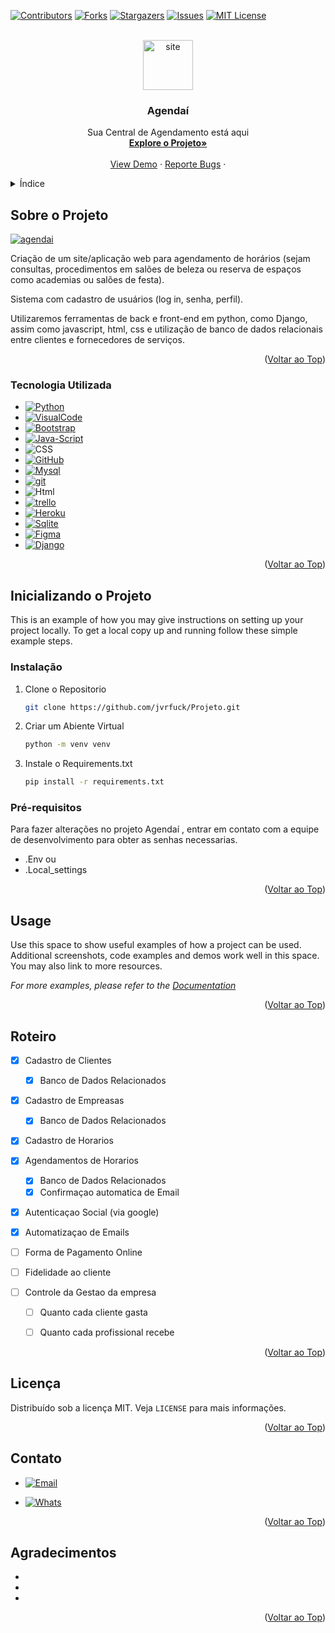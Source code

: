 <a name="readme-top"></a>
<!--
*** Obrigado por verificar o Readme do Agendai, qualquer sugestão para melhoria ou problemas, por favor entre em contato conosco.
-->

[![Contributors][contributors-shield]][contributors-url]
[![Forks][forks-shield]][forks-url]
[![Stargazers][stars-shield]][stars-url]
[![Issues][issues-shield]][issues-url]
[![MIT License][license-shield]][license-url]

<!-- PROJECT LOGO -->
<br />
<div align="center">
  <a href="https://github.com/jvrfuck/Projeto">
    <img src="app1/static/imagens/Agendaí.png" alt="site" width="80" height="80">
  </a>

<h3 align="center">Agendaí</h3>

  <p align="center">
    Sua Central de Agendamento está aqui 
    <br />
    <a href="https://github.com/jvrfuck/Projeto"><strong>Explore o Projeto»</strong></a>
    <br />
    <br />
    <a href="https://github.com/jvrfuck/Projeto">View Demo</a>
    ·
    <a href="https://github.com/jvrfuck/Projeto/issues">Reporte Bugs</a>
    ·
  </p>
</div>



<!-- TABLE OF CONTENTS -->
<details>
  <summary>Índice</summary>
  <ol>
    <li>
      <a href="#Sobre-o-Projeto">Sobre o Projeto</a>
      <ul>
        <li><a href="#Tecnologia-Utilizada">Tecnologia Utilizadas</a></li>
      </ul>
    </li>
    <li>
      <a href="#getting-started">Getting Started</a>
      <ul>
        <li><a href="#Instalação">Instalação</a></li>
        <li><a href="#Pré-requisitos">Pré-requisitos</a></li>
      </ul>
    </li>
    <li><a href="#usage">Usage</a></li>
    <li><a href="#Roteiro">Roteiro</a></li>
    <li><a href="#Licença">Licença</a></li>
    <li><a href="#Contato">Contato</a></li>
    <li><a href="#Agradecimentos">Agradecimentos</a></li>
  </ol>
</details>



<!-- ABOUT THE PROJECT -->
## Sobre o Projeto

[![agendai][agendai.shield]][agendai-url]

Criação de um site/aplicação web para agendamento de horários (sejam consultas, procedimentos em salões de beleza ou reserva de espaços como academias ou salões de festa). 

Sistema com cadastro de usuários (log in, senha, perfil).

Utilizaremos ferramentas de back e front-end em python, como Django, assim como javascript, html, css e utilização de banco de dados relacionais entre clientes e fornecedores de serviços.

<p align="right">(<a href="#readme-top">Voltar ao Top</a>)</p>


### Tecnologia Utilizada

* [![Python][Python.shield]][Python-url]
* [![VisualCode][VisualCode.shield]][VisualCode-url]
* [![Bootstrap][Bootstrap.shield]][Bootstrap-url]
* [![Java-Script][Java-Script.shield]][Java-Script-url]
* ![CSS][CSS.shield]
* [![GitHub][GitHub.shield]][GitHub-url]
* [![Mysql][Mysql.shield]][Mysql-url]
* [![git][git.shield]][git-url]
* ![Html][Html.shield]
* [![trello][trello.shield]][trello-url]
* [![Heroku][Heroku.shield]][Heroku-url]
* [![Sqlite][Sqlite.shield]][Sqlite-url]
* [![Figma][Figma.shield]][Figma-url]
* [![Django][Django.shield]][Django-url]

<p align="right">(<a href="#readme-top">Voltar ao Top</a>)</p>

<!-- GETTING STARTED -->
## Inicializando o Projeto 

This is an example of how you may give instructions on setting up your project locally.
To get a local copy up and running follow these simple example steps.

### Instalação

1. Clone o Repositorio
   ```sh
   git clone https://github.com/jvrfuck/Projeto.git
   ```
2. Criar um Abiente Virtual
   ```sh
   python -m venv venv     
   ```
3. Instale o Requirements.txt
   ```sh
   pip install -r requirements.txt
   ```

### Pré-requisitos

Para fazer alterações no projeto Agendaí , entrar em contato com a equipe de desenvolvimento para obter as senhas necessarias.

* .Env 
    ou
* .Local_settings

<p align="right">(<a href="#readme-top">Voltar ao Top</a>)</p>

<!-- USAGE EXAMPLES -->
## Usage

Use this space to show useful examples of how a project can be used. Additional screenshots, code examples and demos work well in this space. You may also link to more resources.

_For more examples, please refer to the [Documentation](https://example.com)_

<p align="right">(<a href="#readme-top">Voltar ao Top</a>)</p>



<!-- ROADMAP -->
## Roteiro

- [x] Cadastro de Clientes
    - [x] Banco de Dados Relacionados
- [x] Cadastro de Empreasas
    - [x] Banco de Dados Relacionados
- [x] Cadastro de Horarios
- [x] Agendamentos de Horarios
    - [x] Banco de Dados Relacionados
    - [x] Confirmaçao automatica de Email
- [x] Autenticaçao Social (via google)
- [x] Automatizaçao de Emails

- [ ] Forma de Pagamento Online
- [ ] Fidelidade ao cliente
- [ ] Controle da Gestao da empresa 
    - [ ] Quanto cada cliente gasta
    - [ ] Quanto cada profissional recebe 


<p align="right">(<a href="#readme-top">Voltar ao Top</a>)</p>


<!-- LICENSE -->
## Licença

Distribuído sob a licença MIT. Veja `LICENSE` para mais informações.

<p align="right">(<a href="#readme-top">Voltar ao Top</a>)</p>



<!-- CONTACT -->
## Contato

* [![Email][Email.shield]][Email-url]

* [![Whats][Whats.shield]][Whats-url]

<p align="right">(<a href="#readme-top">Voltar ao Top</a>)</p>



<!-- ACKNOWLEDGMENTS -->
## Agradecimentos

* []()
* []()
* []()

<p align="right">(<a href="#readme-top">Voltar ao Top</a>)</p>



<!-- MARKDOWN LINKS & IMAGES -->
<!-- Primeira Parte -->
[contributors-shield]: https://img.shields.io/github/contributors/jvrfuck/Projeto.svg?style=for-the-badge
[contributors-url]: https://github.com/jvrfuck/Projeto/network/dependencies
[forks-shield]: https://img.shields.io/github/forks/jvrfuck/Projeto.svg?style=for-the-badge
[forks-url]: https://github.com/jvrfuck/Projeto/network/members
[stars-shield]: https://img.shields.io/github/stars/jvrfuck/Projeto.svg?style=for-the-badge
[stars-url]: https://github.com/jvrfuck/Projeto/stargazers
[issues-shield]: https://img.shields.io/github/issues/jvrfuck/Projeto.svg?style=for-the-badge
[issues-url]: https://github.com/jvrfuck/Projeto/issues
[license-shield]: https://img.shields.io/github/license/jvrfuck/Projeto.svg?style=for-the-badge
[license-url]: https://github.com/jvrfuck/Projeto/blob/main/LICENSE

[agendai.shield]: https://img.shields.io/badge/Agenda%C3%AD-%23430098.svg?style=for-the-badge&logo=heroku&logoColor=white
[agendai-url]: http://agendaieletronica.herokuapp.com/


<!-- Segunda Parte -->

[Python.shield]: https://img.shields.io/badge/Python-0769AD?style=for-the-badge&logo=Python&logoColor=white
[Python-url]: https://www.python.org/
[VisualCode.shield]: https://img.shields.io/badge/Visual%20Studio%20Code-0078d7.svg?style=for-the-badge&logo=visual-studio-code&logoColor=white
[VisualCode-url]: https://code.visualstudio.com/
[Bootstrap.shield]: https://img.shields.io/badge/Bootstrap-563D7C?style=for-the-badge&logo=bootstrap&logoColor=white
[Bootstrap-url]: https://getbootstrap.com
[Java-Script.shield]: https://img.shields.io/badge/javascript-%23323330.svg?style=for-the-badge&logo=javascript&logoColor=%23F7DF1E
[Java-Script-url]: https://www.javascript.com/
[CSS.shield]: https://img.shields.io/badge/css3-%231572B6.svg?style=for-the-badge&logo=css3&logoColor=white
[GitHub.shield]: https://img.shields.io/badge/github-%23121011.svg?style=for-the-badge&logo=github&logoColor=white
[GitHub-url]: https://github.com/
[Mysql.shield]: https://img.shields.io/badge/mysql-%2300f.svg?style=for-the-badge&logo=mysql&logoColor=white
[Mysql-url]: https://www.mysql.com/
[Html.shield]: https://img.shields.io/badge/html5-%23E34F26.svg?style=for-the-badge&logo=html5&logoColor=white
[git.shield]: https://img.shields.io/badge/git-%23F05033.svg?style=for-the-badge&logo=git&logoColor=white
[git-url]: https://git-scm.com/
[trello.shield]: https://img.shields.io/badge/Trello-%23026AA7.svg?style=for-the-badge&logo=Trello&logoColor=white
[trello-url]: https://trello.com/
[Heroku.shield]: https://img.shields.io/badge/heroku-%23430098.svg?style=for-the-badge&logo=heroku&logoColor=white
[Heroku-url]: https://devcenter.heroku.com/
[Sqlite.shield]: https://img.shields.io/badge/sqlite-%2307405e.svg?style=for-the-badge&logo=sqlite&logoColor=white
[Sqlite-url]: https://www.sqlite.org/index.html
[Figma.shield]: https://img.shields.io/badge/figma-%23F24E1E.svg?style=for-the-badge&logo=figma&logoColor=white
[Figma-url]: https://www.figma.com/
[Django.shield]: https://img.shields.io/badge/django-%23092E20.svg?style=for-the-badge&logo=django&logoColor=white
[Django-url]: https://www.djangoproject.com/
[Email.shield]: https://img.shields.io/badge/-Gmail-%23333?style=for-the-badge&logo=gmail&logoColor=white
[Email-url]: mailto:agendaieletronica@gmail.com
[Whats.shield]: https://img.shields.io/badge/WhatsApp-25D366?style=for-the-badge&logo=whatsapp&logoColor=white  
[Whats-url]: https://chat.whatsapp.com/CoJrgWnkgPk5gcZKuy4dky


